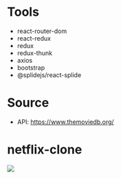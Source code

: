 # Tools

- react-router-dom
- react-redux
- redux
- redux-thunk
- axios
- bootstrap
- @splidejs/react-splide

# Source

- API: https://www.themoviedb.org/

# netflix-clone

![](netflix-clone.gif)

